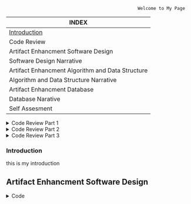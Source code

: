                                                       Welcome to My Page

| INDEX |
| ----- |
| [Introduction](#introduction) |
| Code Review|
| Artifact Enhancment Software Design |
| Software Design Narrative |
| Artifact Enhancment Algorithm and Data Structure |
| Algorithm and Data Structure Narrative |
| Artifact Enhancment Database |
| Database Narative |
| Self Assesment |




<details><summary>Code Review Part 1</summary>
  
https://user-images.githubusercontent.com/79005760/145661407-538c1911-97cd-4b28-8bf7-506232c5774c.mp4
  
  </p>
  </details>

<details><summary>Code Review Part 2</summary>
  
https://user-images.githubusercontent.com/79005760/145661662-46acb9cd-ca61-435d-b520-92f1b4991403.mp4
  
  </p>
  </details>

<details><summary>Code Review Part 3</summary>
  
https://user-images.githubusercontent.com/79005760/145673629-c19b5ae8-d0b2-422f-94ce-0c8cd53ac4b1.mp4
    
  </p>
  </details>






  
  
 ### Introduction
 this is my introduction
 
 
 ## Artifact Enhancment Software Design
 
 <details><summary>Code</summary>
  
  ```
  #include <iostream>
#include <vector>
#include <fstream>
#include <string>
#include <time.h>
#include <cstdlib>

using namespace std;
void PrintMessage(string message, bool printTop = true, bool printBottom = true)
{
    if (printTop)
    {
        cout << "+---------------------------------+" << endl;
        cout << "|";
    }
    else
    {
        cout << "|";
    }
    bool front = true;
    for (int i = message.length(); i < 33; i++)
    {
        if (front)
        {
            message = " " + message;
        }
        else
        {
            message = message + " ";
        }
        front = !front;
    }
    cout << message.c_str();

    if (printBottom)
    {
        cout << "|" << endl;
        cout << "+---------------------------------+" << endl;
    }
    else
    {
        cout << "|" << endl;
    }
}
void DrawHangman(int guessCount = 0)
{
    if (guessCount >= 1)
        PrintMessage("|", false, false);
    else
        PrintMessage("", false, false);

    if (guessCount >= 2)
        PrintMessage("|", false, false);
    else
        PrintMessage("", false, false);

    if (guessCount >= 3)
        PrintMessage("O", false, false);
    else
        PrintMessage("", false, false);

    if (guessCount == 4)
        PrintMessage("/  ", false, false);

    if (guessCount == 5)
        PrintMessage("/| ", false, false);

    if (guessCount >= 6)
        PrintMessage("/|\\", false, false);
    else
        PrintMessage("", false, false);

    if (guessCount >= 7)
        PrintMessage("|", false, false);
    else
        PrintMessage("", false, false);

    if (guessCount == 8)
        PrintMessage("/", false, false);

    if (guessCount >= 9)
        PrintMessage("/ \\", false, false);
    else
        PrintMessage("", false, false);
}
void PrintLetters(string input, char from, char to)
{
    string s;
    for (char i = from; i <= to; i++)
    {
        if (input.find(i) == string::npos)
        {
            s += i;
            s += " ";
        }
        else
            s += "  ";
    }
    PrintMessage(s, false, false);
}
void PrintAvailableLetters(string taken)
{
    PrintMessage("Available letters");
    PrintLetters(taken, 'A', 'M');
    PrintLetters(taken, 'N', 'Z');
}
bool PrintWordAndCheckWin(string word, string guessed)
{
    bool won = true;
    string s;
    for (int i = 0; i < word.length(); i++)
    {
        if (guessed.find(word[i]) == string::npos)
        {
            won = false;
            s += "_ ";
        }
        else
        {
            s += word[i];
            s += " ";
        }
    }
    PrintMessage(s, false);
    return won;
}
string LoadRandomWord(string path)
{
    int lineCount = 0;
    string word;
    vector<string> v;
    ifstream reader(path.c_str());
    if (reader.is_open())
    {
        while (std::getline(reader, word))
            v.push_back(word);

        int randomLine = rand() % v.size();

        word = v.at(randomLine);
        reader.close();
    }
    return word;
}
int TriesLeft(string word, string guessed)
{
    int error = 0;
    for (int i = 0; i < guessed.length(); i++)
    {
        if (word.find(guessed[i]) == string::npos)
            error++;
    }
    return error;
}
int main()
{
    srand(time(0));
    string guesses;
    string wordToGuess;
    wordToGuess = LoadRandomWord("words.txt");
    int tries = 0;
    bool win = false;
    do
    {
        system("cls"); //replace this line with system("clear"); if you run Linux or MacOS
        PrintMessage("HANGMAN");
        DrawHangman(tries);
        PrintAvailableLetters(guesses);
        PrintMessage("Guess the word");
        win = PrintWordAndCheckWin(wordToGuess, guesses);

        if (win)
            break;

        char x;
        //cout << ">";
        cin >> x;

        if (guesses.find(x) == string::npos)
            guesses += x;

        tries = TriesLeft(wordToGuess, guesses);

    } while (tries < 10);

    if (win)
        PrintMessage("YOU WON!");
    else
        PrintMessage("GAME OVER");

    system("pause"); //this line wont work on Linux or MacOS so remove it
    getchar();
    return 0;
}
```
  </p>
  </details>
  
  
  
  
